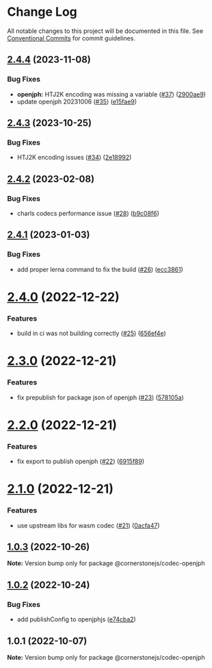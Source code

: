 # Change Log

All notable changes to this project will be documented in this file.
See [Conventional Commits](https://conventionalcommits.org) for commit guidelines.

## [2.4.4](https://github.com/chafey/openjphjs/compare/@cornerstonejs/codec-openjph@2.4.3...@cornerstonejs/codec-openjph@2.4.4) (2023-11-08)


### Bug Fixes

* **openjph:** HTJ2K encoding was missing a variable ([#37](https://github.com/chafey/openjphjs/issues/37)) ([2900ae9](https://github.com/chafey/openjphjs/commit/2900ae92b10de00a254ba6323e3b2235320d997f))
* update openjph 20231006 ([#35](https://github.com/chafey/openjphjs/issues/35)) ([e15fae9](https://github.com/chafey/openjphjs/commit/e15fae9f1e188b084b3dcd6761ffb990fd031650))





## [2.4.3](https://github.com/chafey/openjphjs/compare/@cornerstonejs/codec-openjph@2.4.2...@cornerstonejs/codec-openjph@2.4.3) (2023-10-25)


### Bug Fixes

* HTJ2K encoding issues ([#34](https://github.com/chafey/openjphjs/issues/34)) ([2e18992](https://github.com/chafey/openjphjs/commit/2e18992f8047daac09b78e5881140aa02d36709d))





## [2.4.2](https://github.com/chafey/openjphjs/compare/@cornerstonejs/codec-openjph@2.4.1...@cornerstonejs/codec-openjph@2.4.2) (2023-02-08)


### Bug Fixes

* charls codecs performance issue ([#28](https://github.com/chafey/openjphjs/issues/28)) ([b9c08f6](https://github.com/chafey/openjphjs/commit/b9c08f660dec5e6a1d92202c45364793f9cfd317))





## [2.4.1](https://github.com/chafey/openjphjs/compare/@cornerstonejs/codec-openjph@2.4.0...@cornerstonejs/codec-openjph@2.4.1) (2023-01-03)


### Bug Fixes

* add proper lerna command to fix the build ([#26](https://github.com/chafey/openjphjs/issues/26)) ([ecc3861](https://github.com/chafey/openjphjs/commit/ecc3861a22676221a3a94c1245000b1b6967223f))





# [2.4.0](https://github.com/chafey/openjphjs/compare/@cornerstonejs/codec-openjph@2.3.0...@cornerstonejs/codec-openjph@2.4.0) (2022-12-22)


### Features

* build in ci was not building correctly ([#25](https://github.com/chafey/openjphjs/issues/25)) ([656ef4e](https://github.com/chafey/openjphjs/commit/656ef4e296889cae915a1134bbb33d47c2e9313a))





# [2.3.0](https://github.com/chafey/openjphjs/compare/@cornerstonejs/codec-openjph@2.2.0...@cornerstonejs/codec-openjph@2.3.0) (2022-12-21)


### Features

* fix prepublish for package json of openjph ([#23](https://github.com/chafey/openjphjs/issues/23)) ([578105a](https://github.com/chafey/openjphjs/commit/578105aab46e4b2b217d575838e71332d26eb5e5))





# [2.2.0](https://github.com/chafey/openjphjs/compare/@cornerstonejs/codec-openjph@2.1.0...@cornerstonejs/codec-openjph@2.2.0) (2022-12-21)


### Features

* fix export to publish openjph ([#22](https://github.com/chafey/openjphjs/issues/22)) ([6915f89](https://github.com/chafey/openjphjs/commit/6915f89a3fe69dc012a274a971cf1b389d600b2e))





# [2.1.0](https://github.com/chafey/openjphjs/compare/@cornerstonejs/codec-openjph@1.0.3...@cornerstonejs/codec-openjph@2.1.0) (2022-12-21)


### Features

* use upstream libs for wasm codec  ([#21](https://github.com/chafey/openjphjs/issues/21)) ([0acfa47](https://github.com/chafey/openjphjs/commit/0acfa47a8832bfd074c6735d1fd5757f580b6b02))





## [1.0.3](https://github.com/chafey/openjphjs/compare/@cornerstonejs/codec-openjph@1.0.2...@cornerstonejs/codec-openjph@1.0.3) (2022-10-26)

**Note:** Version bump only for package @cornerstonejs/codec-openjph





## [1.0.2](https://github.com/chafey/openjphjs/compare/@cornerstonejs/codec-openjph@1.0.1...@cornerstonejs/codec-openjph@1.0.2) (2022-10-24)


### Bug Fixes

* add publishConfig to openjphjs ([e74cba2](https://github.com/chafey/openjphjs/commit/e74cba22e14125647f08dee1e7ae97893460eedf))





## 1.0.1 (2022-10-07)

**Note:** Version bump only for package @cornerstonejs/codec-openjph
